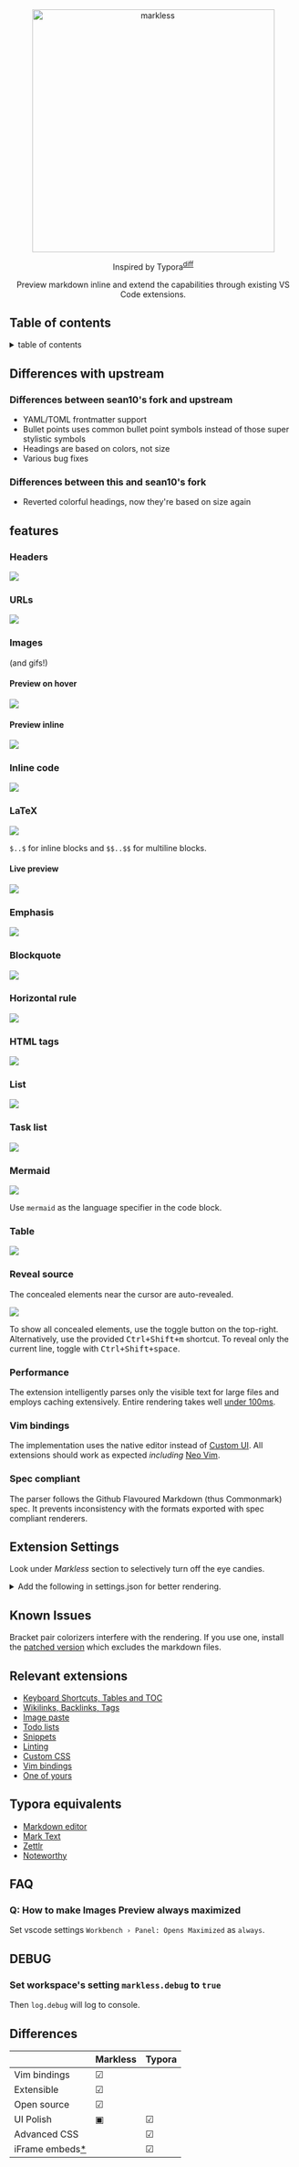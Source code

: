 <div align="center" id="top"><img src="assets/logo.png" align="center" alt="markless" width="425"></div>

<div align="center">

Inspired by Typora<sup>[diff](#differences)</sup></div>

<div align="center">Preview markdown inline and extend the capabilities through existing VS Code extensions.</div>

## Table of contents
<details>
<summary>table of contents</summary>

- [Table of contents](#table-of-contents)
- [Differences with upstream](#differences-with-upstream)
  - [Differences between sean10's fork and upstream](#differences-between-sean10s-fork-and-upstream)
  - [Differences between this and sean10's fork](#differences-between-this-and-sean10s-fork)
- [features](#features)
  - [Headers](#headers)
  - [URLs](#urls)
  - [Images](#images)
    - [Preview on hover](#preview-on-hover)
    - [Preview inline](#preview-inline)
  - [Inline code](#inline-code)
  - [LaTeX](#latex)
    - [Live preview](#live-preview)
  - [Emphasis](#emphasis)
  - [Blockquote](#blockquote)
  - [Horizontal rule](#horizontal-rule)
  - [HTML tags](#html-tags)
  - [List](#list)
  - [Task list](#task-list)
  - [Mermaid](#mermaid)
  - [Table](#table)
  - [Reveal source](#reveal-source)
  - [Performance](#performance)
  - [Vim bindings](#vim-bindings)
  - [Spec compliant](#spec-compliant)
- [Extension Settings](#extension-settings)
- [Known Issues](#known-issues)
- [Relevant extensions](#relevant-extensions)
- [Typora equivalents](#typora-equivalents)
- [FAQ](#faq)
  - [Q: How to make Images Preview always maximized](#q-how-to-make-images-preview-always-maximized)
- [DEBUG](#debug)
  - [Set workspace's setting `markless.debug` to `true`](#set-workspaces-setting-marklessdebug-to-true)
- [Differences](#differences)

</details>

## Differences with upstream
### Differences between sean10's fork and upstream
- YAML/TOML frontmatter support
- Bullet points uses common bullet point symbols instead of those super stylistic symbols
- Headings are based on colors, not size
- Various bug fixes

### Differences between this and sean10's fork
- Reverted colorful headings, now they're based on size again

## features
### Headers
![](assets/heading.jpg)

### URLs
![](assets/url.jpg)

### Images
(and gifs!)

#### Preview on hover
![](assets/hover.jpg)

#### Preview inline
![](assets/inline-image.gif)

### Inline code
![](assets/inline-code.jpg)

### LaTeX
![](assets/latex.jpg)

`$..$` for inline blocks and `$$..$$` for multiline blocks.

#### Live preview
![](assets/preview.jpg)

### Emphasis
![](assets/emphasis.jpg)

### Blockquote
![](assets/quote.jpg)

### Horizontal rule
![](assets/horizontal-rule.jpg)

### HTML tags
![](assets/html.gif)
 
### List
![](assets/list.jpg)

### Task list
![](assets/task-list.jpg)

### Mermaid
![](assets/mermaid.jpg)

Use `mermaid` as the language specifier in the code block.

### Table
![](assets/table.jpg)

### Reveal source
The concealed elements near the cursor are auto-revealed.

![](assets/reveal-source.gif)

To show all concealed elements, use the toggle button on the top-right. Alternatively, use the provided <kbd>Ctrl+Shift+m</kbd> shortcut. To reveal only the current line, toggle with <kbd>Ctrl+Shift+space</kbd>.

### Performance
The extension intelligently parses only the visible text for large files and employs caching extensively. Entire rendering takes well [under 100ms](https://www.pubnub.com/blog/how-fast-is-realtime-human-perception-and-technology/).

### Vim bindings
The implementation uses the native editor instead of [Custom UI](https://code.visualstudio.com/api/extension-guides/custom-editors). All extensions should work as expected _including_ [Neo Vim](https://github.com/asvetliakov/vscode-neovim/).

### Spec compliant
The parser follows the Github Flavoured Markdown (thus Commonmark) spec. It prevents inconsistency with the formats exported with spec compliant renderers.

## Extension Settings
Look under _Markless_ section to selectively turn off the eye candies.

<details>
<summary>Add the following in settings.json for better rendering.</summary>

```json
"editor.tokenColorCustomizations": {
    "textMateRules": [
        {
            "scope": "markup.list",
            "settings": {
                "foreground": "#6c7500",
                },
        },
        {
            "scope": "markup.bold",
            "settings": {
                "fontStyle": "bold",
            },
        },
        {
            "scope": "markup.heading",
            "settings": {
                "fontStyle": "bold",
            },
        },
        {
            "scope": "markup.inline.raw",
            "settings": {
                "fontStyle": "bold",
                "foreground": "#707070",
            },
        },
        {
            "scope": "string.other.link.title.markdown",
            "settings": {
                "fontStyle": "underline",
            },
        },
    ],
},
```
</details>

## Known Issues
Bracket pair colorizers interfere with the rendering. If you use one, install the [patched version](https://github.com/tejasvi/rainbow-brackets-2) which excludes the markdown files.

## Relevant extensions
* [Keyboard Shortcuts, Tables and TOC](https://github.com/yzhang-gh/vscode-markdown)
* [Wikilinks, Backlinks, Tags](https://marketplace.visualstudio.com/items?itemName=foam.foam-vscode)
* [Image paste](https://marketplace.visualstudio.com/items?itemName=telesoho.vscode-markdown-paste-image)
* [Todo lists](https://marketplace.visualstudio.com/items?itemName=fabiospampinato.vscode-markdown-todo)
* [Snippets](https://marketplace.visualstudio.com/items?itemName=robole.markdown-snippets)
* [Linting](https://marketplace.visualstudio.com/items?itemName=starkwang.markdown)
* [Custom CSS](https://github.com/be5invis/vscode-custom-css#getting-started)
* [Vim bindings](https://github.com/asvetliakov/vscode-neovim/)
* [One of yours](https://code.visualstudio.com/api/get-started/your-first-extension)

## Typora equivalents
* [Markdown editor](https://github.com/zaaack/vscode-markdown-editor)
* [Mark Text](https://github.com/marktext/marktext)
* [Zettlr](https://github.com/Zettlr/Zettlr)
* [Noteworthy](https://github.com/benrbray/noteworthy)

## FAQ
### Q: How to make Images Preview always maximized
Set vscode settings `Workbench › Panel: Opens Maximized` as `always`.

## DEBUG
### Set workspace's setting `markless.debug` to `true`
Then `log.debug` will log to console.

## Differences
|  | Markless | Typora |
| -|-|-|
| Vim bindings | ☑ |  |
| Extensible | ☑ |  |
| Open source | ☑ |  |
| UI Polish | ▣ | ☑ |
| Advanced CSS |  | ☑ |
| iFrame embeds[*](https://github.com/microsoft/vscode/issues/85682) |  | ☑ |
